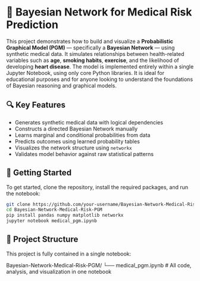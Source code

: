 # 🧠 Bayesian Network for Medical Risk Prediction

This project demonstrates how to build and visualize a **Probabilistic Graphical Model (PGM)** — specifically a **Bayesian Network** — using synthetic medical data. It simulates relationships between health-related variables such as **age**, **smoking habits**, **exercise**, and the likelihood of developing **heart disease**. The model is implemented entirely within a single Jupyter Notebook, using only core Python libraries. It is ideal for educational purposes and for anyone looking to understand the foundations of Bayesian reasoning and graphical models.

## 🔍 Key Features

- Generates synthetic medical data with logical dependencies  
- Constructs a directed Bayesian Network manually  
- Learns marginal and conditional probabilities from data  
- Predicts outcomes using learned probability tables  
- Visualizes the network structure using `networkx`  
- Validates model behavior against raw statistical patterns  

## 🚀 Getting Started

To get started, clone the repository, install the required packages, and run the notebook:

```bash
git clone https://github.com/your-username/Bayesian-Network-Medical-Risk-PGM.git
cd Bayesian-Network-Medical-Risk-PGM
pip install pandas numpy matplotlib networkx
jupyter notebook medical_pgm.ipynb


```
## 📁 Project Structure
This project is fully contained in a single notebook:

Bayesian-Network-Medical-Risk-PGM/
└── medical_pgm.ipynb  # All code, analysis, and visualization in one notebook
